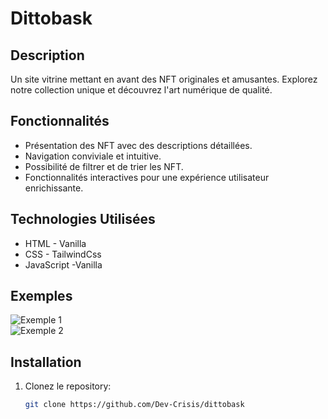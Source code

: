 # Dittobask

## Description

Un site vitrine mettant en avant des NFT originales et amusantes. Explorez notre collection unique et découvrez l'art numérique de qualité.

## Fonctionnalités

- Présentation des NFT avec des descriptions détaillées.
- Navigation conviviale et intuitive.
- Possibilité de filtrer et de trier les NFT.
- Fonctionnalités interactives pour une expérience utilisateur enrichissante.

## Technologies Utilisées

- HTML - Vanilla
- CSS - TailwindCss
- JavaScript -Vanilla

## Exemples

![Exemple 1](/img/md/screen-1.webp)<br>
![Exemple 2](/img/md/screen-2.webp)

## Installation

1. Clonez le repository:

   ```bash
   git clone https://github.com/Dev-Crisis/dittobask